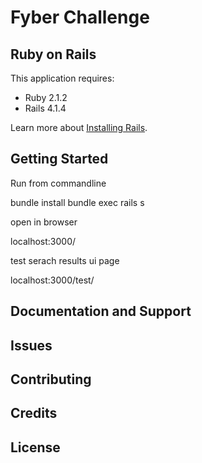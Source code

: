 Fyber Challenge
================

Ruby on Rails
-------------

This application requires:

- Ruby 2.1.2
- Rails 4.1.4

Learn more about [Installing Rails](http://railsapps.github.io/installing-rails.html).


Getting Started
---------------
Run from commandline

bundle install
bundle exec rails s

open in browser

localhost:3000/

test serach results ui page

localhost:3000/test/


Documentation and Support
-------------------------

Issues
-------------

Contributing
------------

Credits
-------

License
-------
